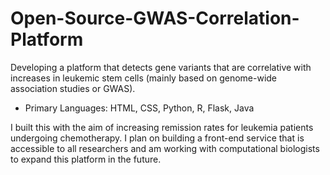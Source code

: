 # Open-Source-GWAS-Correlation-Platform
Developing a platform that detects gene variants that are correlative with increases in leukemic stem cells (mainly based on genome-wide association studies or GWAS).
- Primary Languages: HTML, CSS, Python, R, Flask, Java

I built this with the aim of increasing remission rates for leukemia patients undergoing chemotherapy. I plan on building a front-end service that is accessible to all researchers and am working with computational biologists to expand this platform in the future. 
 
 
 
